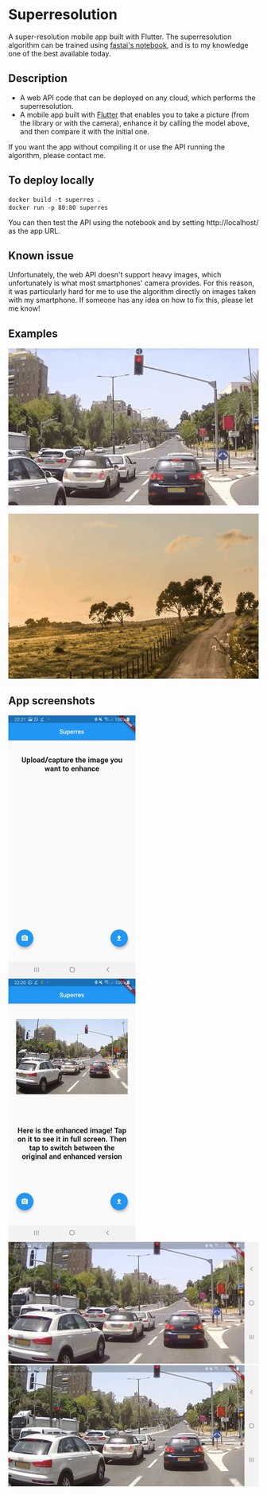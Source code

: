 # Superresolution 
A super-resolution mobile app built with Flutter. The superresolution algorithm can be trained using [fastai's notebook](https://github.com/fastai/fastai2/blob/master/nbs/course/lesson7-superres.ipynb), and is to my knowledge one of the best available today. 

## Description

* A web API code that can be deployed on any cloud, which performs the superresolution. 
* A mobile app built with [Flutter](https://github.com/flutter/flutter) that enables you to take a picture (from the library or with the camera), enhance it by calling the model above, and then compare it with the initial one.

If you want the app without compiling it or use the API running the algorithm, please contact me.

## To deploy locally
```
docker build -t superres .
docker run -p 80:80 superres
```
You can then test the API using the notebook and by setting http://localhost/ as the app URL.   

## Known issue

Unfortunately, the web API doesn't support heavy images, which unfortunately is what most smartphones' camera provides. For this reason, it was particularly hard for me to use the algorithm directly on images taken with my smartphone. If someone has any idea on how to fix this, please let me know!

## Examples

![img_input](https://github.com/sebderhy/superres/blob/master/images/superres-2b-results.gif "GIF Results") 

![img_input](https://github.com/sebderhy/superres/blob/master/images/superres-2b-results-2.gif "GIF Results 2") 

## App screenshots

<img src="https://github.com/sebderhy/superres/blob/master/images/flutter_screenshot_1.jpg" width="256" /> <img src="https://github.com/sebderhy/superres/blob/master/images/flutter_screenshot_2.jpg" width="256" />
<img src="https://github.com/sebderhy/superres/blob/master/images/flutter_screenshot_3.jpg" width="512" />
<img src="https://github.com/sebderhy/superres/blob/master/images/flutter_screenshot_4.jpg" width="512" />

